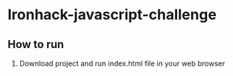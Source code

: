 # Ironhack-javascript-challenge

## How to run

1. Download project and run index.html file in your web browser
